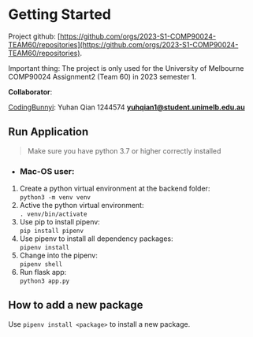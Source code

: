 # Getting Started
Project github: [https://github.com/orgs/2023-S1-COMP90024-TEAM60/repositories](https://github.com/orgs/2023-S1-COMP90024-TEAM60/repositories).

Important thing: The project is only used for the University of Melbourne COMP90024 Assignment2 (Team 60) in 2023 semester 1.

**Collaborator**:<br>

[CodingBunnyi](https://github.com/CodingBunnyi): Yuhan Qian 1244574 [**yuhqian1@student.unimelb.edu.au**](mailto:yuhqian1@student.unimelb.edu.au)<br>
  
## Run Application
> Make sure you have python 3.7 or higher correctly installed

* ### Mac-OS user:
1. Create a python virtual environment at the backend folder: <br>
`python3 -m venv venv`
2. Active the python virtual environment: <br>
`. venv/bin/activate`
3. Use pip to install pipenv: <br>
`pip install pipenv`
4. Use pipenv to install all dependency packages: <br>
`pipenv install`
5. Change into the pipenv: <br>
`pipenv shell`
6. Run flask app: <br>
`python3 app.py` 

## How to add a new package
Use `pipenv install <package>` to install a new package. 
